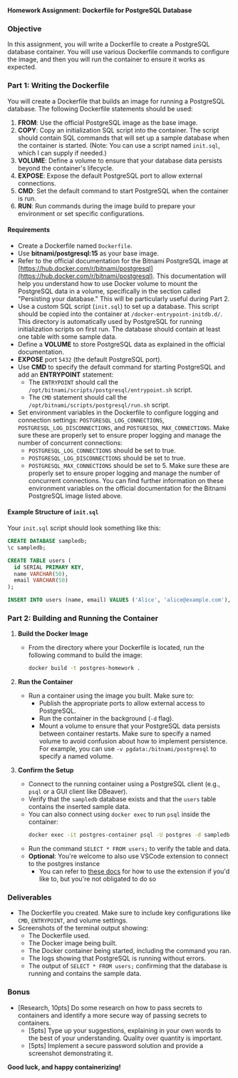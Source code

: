 **Homework Assignment: Dockerfile for PostgreSQL Database**

### Objective

In this assignment, you will write a Dockerfile to create a PostgreSQL database container. You will use various Dockerfile commands to configure the image, and then you will run the container to ensure it works as expected.

### Part 1: Writing the Dockerfile

You will create a Dockerfile that builds an image for running a PostgreSQL database. The following Dockerfile statements should be used:

1. **FROM**: Use the official PostgreSQL image as the base image.
2. **COPY**: Copy an initialization SQL script into the container. The script should contain SQL commands that will set up a sample database when the container is started. (Note: You can use a script named `init.sql`, which I can supply if needed.)
3. **VOLUME**: Define a volume to ensure that your database data persists beyond the container's lifecycle.
4. **EXPOSE**: Expose the default PostgreSQL port to allow external connections.
5. **CMD**: Set the default command to start PostgreSQL when the container is run.
6. **RUN**: Run commands during the image build to prepare your environment or set specific configurations.

#### Requirements

- Create a Dockerfile named `Dockerfile`.
- Use **bitnami/postgresql:15** as your base image.
- Refer to the official documentation for the Bitnami PostgreSQL image at [https://hub.docker.com/r/bitnami/postgresql](https://hub.docker.com/r/bitnami/postgresql). This documentation will help you understand how to use Docker volume to mount the PostgreSQL data in a volume, specifically in the section called "Persisting your database." This will be particularly useful during Part 2.
- Use a custom SQL script (`init.sql`) to set up a database. This script should be copied into the container at `/docker-entrypoint-initdb.d/`. This directory is automatically used by PostgreSQL for running initialization scripts on first run. The database should contain at least one table with some sample data.
- Define a **VOLUME** to store PostgreSQL data as explained in the official documentation.
- **EXPOSE** port `5432` (the default PostgreSQL port).
- Use **CMD** to specify the default command for starting PostgreSQL and add an **ENTRYPOINT** statement:
  - The `ENTRYPOINT` should call the `/opt/bitnami/scripts/postgresql/entrypoint.sh` script.
  - The `CMD` statement should call the `/opt/bitnami/scripts/postgresql/run.sh` script.
- Set environment variables in the Dockerfile to configure logging and connection settings: `POSTGRESQL_LOG_CONNECTIONS`, `POSTGRESQL_LOG_DISCONNECTIONS`, and `POSTGRESQL_MAX_CONNECTIONS`. Make sure these are properly set to ensure proper logging and manage the number of concurrent connections:
  - `POSTGRESQL_LOG_CONNECTIONS` should be set to true.
  - `POSTGRESQL_LOG_DISCONNECTIONS` should be set to true.
  - `POSTGRESQL_MAX_CONNECTIONS` should be set to 5. Make sure these are properly set to ensure proper logging and manage the number of concurrent connections. You can find further information on these environment variables on the official documentation for the Bitnami PostgreSQL image listed above.

#### Example Structure of `init.sql`

Your `init.sql` script should look something like this:

```sql
CREATE DATABASE sampledb;
\c sampledb;

CREATE TABLE users (
  id SERIAL PRIMARY KEY,
  name VARCHAR(50),
  email VARCHAR(50)
);

INSERT INTO users (name, email) VALUES ('Alice', 'alice@example.com'), ('Bob', 'bob@example.com');
```

### Part 2: Building and Running the Container

1. **Build the Docker Image**

   - From the directory where your Dockerfile is located, run the following command to build the image:
     ```sh
     docker build -t postgres-homework .
     ```

2. **Run the Container**

   - Run a container using the image you built. Make sure to:
     - Publish the appropriate ports to allow external access to PostgreSQL.
     - Run the container in the background (`-d` flag).
     - Mount a volume to ensure that your PostgreSQL data persists between container restarts. Make sure to specify a named volume to avoid confusion about how to implement persistence. For example, you can use `-v pgdata:/bitnami/postgresql` to specify a named volume.

3. **Confirm the Setup**

   - Connect to the running container using a PostgreSQL client (e.g., `psql` or a GUI client like DBeaver).
   - Verify that the `sampledb` database exists and that the `users` table contains the inserted sample data.
   - You can also connect using `docker exec` to run `psql` inside the container:
     ```sh
     docker exec -it postgres-container psql -U postgres -d sampledb
     ```
   - Run the command `SELECT * FROM users;` to verify the table and data.
   - **Optional**: You're welcome to also use VSCode extension to connect to the postgres instance
        - You can refer to [these docs](./docs_on_vscode_extension.md) for how to use the extension if you'd like to, but you're not obligated to do so

### Deliverables

- The Dockerfile you created. Make sure to include key configurations like `CMD`, `ENTRYPOINT`, and volume settings.
- Screenshots of the terminal output showing:
  - The Dockerfile used.
  - The Docker image being built.
  - The Docker container being started, including the command you ran.
  - The logs showing that PostgreSQL is running without errors.
  - The output of `SELECT * FROM users;` confirming that the database is running and contains the sample data.

### Bonus
- [Research, 10pts] Do some research on how to pass secrets to containers and identify a more secure way of passing secrets to containers.
  - [5pts] Type up your suggestions, explaining in your own words to the best of your understanding. Quality over quantity is important.
  - [5pts] Implement a secure password solution and provide a screenshot demonstrating it.

**Good luck, and happy containerizing!**

